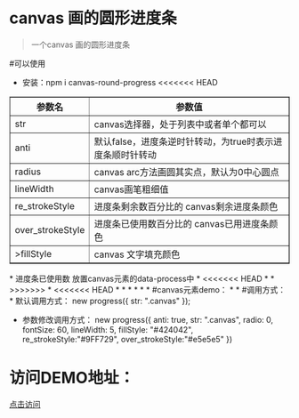 # canvas 画的圆形进度条

>一个canvas 画的圆形进度条

#可以使用
 * 安装：npm i canvas-round-progress
<<<<<<< HEAD

>>>>>>>
<table border="1">
            <tbody>
                <tr>
                    <th>参数名</th>
                    <th>参数值</th>
                </tr>
                <tr>
                    <td>str</td>
                    <td>canvas选择器，处于列表中或者单个都可以</td>
                </tr>
                <tr>
                    <td>anti</td>
                    <td>默认false，进度条逆时针转动，为true时表示进度条顺时针转动</td>
                </tr>
                <tr>
                    <td>radius</td>
                    <td>canvas arc方法画圆其实点，默认为0中心圆点</td>
                </tr>
                <tr>
                    <td>lineWidth</td>
                    <td>canvas画笔粗细值</td>
                </tr>
                <tr>
                    <td>re_strokeStyle</td>
                    <td>进度条剩余数百分比的 canvas剩余进度条颜色</td>
                </tr>
                <tr>
                    <td>over_strokeStyle</td>
                    <td>进度条已使用数百分比的 canvas已用进度条颜色</td>
                </tr>
                <tr>
                    <td>>fillStyle</td>
                    <td>canvas 文字填充颜色</td>
                </tr>
            </tbody>
        </table>
 *	进度条已使用数 放置canvas元素的data-process中
 *
<<<<<<< HEAD
 *
 *
>>>>>>>
 *
<<<<<<< HEAD
 *
 *
 *
 *
 *
 *
 #canvas元素demo：
  * <canvas class="canvas" data-process="50"></canvas>
  *
 #调用方式：
 * 默认调用方式：
            new progress({
                          str: ".canvas"
                      });

 * 参数修改调用方式：
                 new progress({
                            anti: true,
                            str: ".canvas",
                            radio: 0,
                            fontSize: 60,
                            lineWidth: 5,
                            fillStyle: "#424042",
                            re_strokeStyle:"#9FF729",
                            over_strokeStyle:"#e5e5e5"
                        })

>>>>>>>

# 访问DEMO地址：
<a href="https://leehf.github.io/canvas-round-progress/" >点击访问</a>